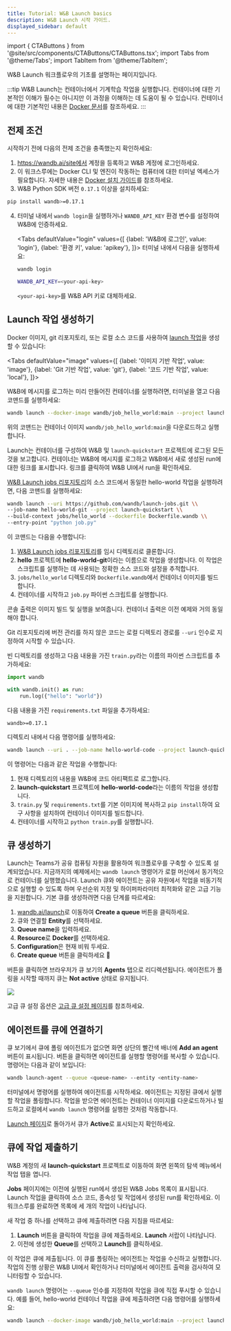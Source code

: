 ```yaml
---
title: Tutorial: W&B Launch basics
description: W&B Launch 시작 가이드.
displayed_sidebar: default
---
```

import { CTAButtons } from '@site/src/components/CTAButtons/CTAButtons.tsx';
import Tabs from '@theme/Tabs';
import TabItem from '@theme/TabItem';

W&B Launch 워크플로우의 기초를 설명하는 페이지입니다.

:::tip
W&B Launch는 컨테이너에서 기계학습 작업을 실행합니다. 컨테이너에 대한 기본적인 이해가 필수는 아니지만 이 과정을 이해하는 데 도움이 될 수 있습니다. 컨테이너에 대한 기본적인 내용은 [Docker 문서](https://docs.docker.com/guides/docker-concepts/the-basics/what-is-a-container/)를 참조하세요.
:::

## 전제 조건

시작하기 전에 다음의 전제 조건을 충족했는지 확인하세요:

1. https://wandb.ai/site에서 계정을 등록하고 W&B 계정에 로그인하세요.
2. 이 워크스루에는 Docker CLI 및 엔진이 작동하는 컴퓨터에 대한 터미널 엑세스가 필요합니다. 자세한 내용은 [Docker 설치 가이드](https://docs.docker.com/engine/install/)를 참조하세요.
3. W&B Python SDK 버전 `0.17.1` 이상을 설치하세요:
```bash
pip install wandb>=0.17.1
```
4. 터미널 내에서 `wandb login`을 실행하거나 `WANDB_API_KEY` 환경 변수를 설정하여 W&B에 인증하세요.

    <Tabs
    defaultValue="login"
    values={[
        {label: 'W&B에 로그인', value: 'login'},
        {label: '환경 키', value: 'apikey'},
    ]}>
    <TabItem value="login">
    터미널 내에서 다음을 실행하세요:
    
    ```bash
    wandb login
    ```

    </TabItem>
    <TabItem value="apikey">

    ```bash
    WANDB_API_KEY=<your-api-key>
    ```

    `<your-api-key>`를 W&B API 키로 대체하세요.

    </TabItem>
    </Tabs>

## Launch 작업 생성하기
Docker 이미지, git 리포지토리, 또는 로컬 소스 코드를 사용하여 [launch 작업](./launch-terminology.md#launch-job)을 생성할 수 있습니다:

<Tabs
  defaultValue="image"
  values={[
    {label: '이미지 기반 작업', value: 'image'},
    {label: 'Git 기반 작업', value: 'git'},
    {label: '코드 기반 작업', value: 'local'},
  ]}>
  <TabItem value="image">

W&B에 메시지를 로그하는 미리 만들어진 컨테이너를 실행하려면, 터미널을 열고 다음 코맨드를 실행하세요:

```bash
wandb launch --docker-image wandb/job_hello_world:main --project launch-quickstart
```

위의 코맨드는 컨테이너 이미지 `wandb/job_hello_world:main`을 다운로드하고 실행합니다.

Launch는 컨테이너를 구성하여 W&B 및 `launch-quickstart` 프로젝트에 로그된 모든 것을 보고합니다. 컨테이너는 W&B에 메시지를 로그하고 W&B에서 새로 생성된 run에 대한 링크를 표시합니다. 링크를 클릭하여 W&B UI에서 run을 확인하세요.

  </TabItem>
  <TabItem value="git">

[W&B Launch jobs 리포지토리](https://github.com/wandb/launch-jobs)의 소스 코드에서 동일한 hello-world 작업을 실행하려면, 다음 코맨드를 실행하세요:

```bash
wandb launch --uri https://github.com/wandb/launch-jobs.git \\
--job-name hello-world-git --project launch-quickstart \\ 
--build-context jobs/hello_world --dockerfile Dockerfile.wandb \\ 
--entry-point "python job.py"
```

이 코맨드는 다음을 수행합니다:
1. [W&B Launch jobs 리포지토리](https://github.com/wandb/launch-jobs)를 임시 디렉토리로 클론합니다.
2. **hello** 프로젝트에 **hello-world-git**이라는 이름으로 작업을 생성합니다. 이 작업은 스크립트를 실행하는 데 사용되는 정확한 소스 코드와 설정을 추적합니다.
3. `jobs/hello_world` 디렉토리와 `Dockerfile.wandb`에서 컨테이너 이미지를 빌드합니다.
4. 컨테이너를 시작하고 `job.py` 파이썬 스크립트를 실행합니다.

콘솔 출력은 이미지 빌드 및 실행을 보여줍니다. 컨테이너 출력은 이전 예제와 거의 동일해야 합니다.

  </TabItem>
  <TabItem value="local">

Git 리포지토리에 버전 관리를 하지 않은 코드는 로컬 디렉토리 경로를 `--uri` 인수로 지정하여 시작할 수 있습니다.

빈 디렉토리를 생성하고 다음 내용을 가진 `train.py`라는 이름의 파이썬 스크립트를 추가하세요:

```python
import wandb

with wandb.init() as run:
    run.log({"hello": "world"})
```

다음 내용을 가진 `requirements.txt` 파일을 추가하세요:

```text
wandb>=0.17.1
```

디렉토리 내에서 다음 명령어를 실행하세요:

```bash
wandb launch --uri . --job-name hello-world-code --project launch-quickstart --entry-point "python train.py"
```

이 명령어는 다음과 같은 작업을 수행합니다:
1. 현재 디렉토리의 내용을 W&B에 코드 아티팩트로 로그합니다.
2. **launch-quickstart** 프로젝트에 **hello-world-code**라는 이름의 작업을 생성합니다.
3. `train.py` 및 `requirements.txt`를 기본 이미지에 복사하고 `pip install`하여 요구 사항을 설치하여 컨테이너 이미지를 빌드합니다.
4. 컨테이너를 시작하고 `python train.py`를 실행합니다.

  </TabItem>
</Tabs>

## 큐 생성하기

Launch는 Teams가 공유 컴퓨팅 자원을 활용하여 워크플로우를 구축할 수 있도록 설계되었습니다. 지금까지의 예제에서는 `wandb launch` 명령어가 로컬 머신에서 동기적으로 컨테이너를 실행했습니다. Launch 큐와 에이전트는 공유 자원에서 작업을 비동기적으로 실행할 수 있도록 하며 우선순위 지정 및 하이퍼파라미터 최적화와 같은 고급 기능을 지원합니다. 기본 큐를 생성하려면 다음 단계를 따르세요:

1. [wandb.ai/launch](https://wandb.ai/launch)로 이동하여 **Create a queue** 버튼을 클릭하세요.
2. 큐와 연결할 **Entity**를 선택하세요.
3. **Queue name**을 입력하세요.
4. **Resource**로 **Docker**를 선택하세요.
5. **Configuration**은 현재 비워 두세요.
6. **Create queue** 버튼을 클릭하세요 :rocket:

버튼을 클릭하면 브라우저가 큐 보기의 **Agents** 탭으로 리디렉션됩니다. 에이전트가 폴링을 시작할 때까지 큐는 **Not active** 상태로 유지됩니다.

![](/images/launch/create_docker_queue.gif)

고급 큐 설정 옵션은 [고급 큐 설정 페이지](./setup-queue-advanced.md)를 참조하세요.

## 에이전트를 큐에 연결하기

큐 보기에서 큐에 폴링 에이전트가 없으면 화면 상단의 빨간색 배너에 **Add an agent** 버튼이 표시됩니다. 버튼을 클릭하면 에이전트를 실행할 명령어를 복사할 수 있습니다. 명령어는 다음과 같이 보입니다:

```bash
wandb launch-agent --queue <queue-name> --entity <entity-name>
```

터미널에서 명령어를 실행하여 에이전트를 시작하세요. 에이전트는 지정된 큐에서 실행할 작업을 폴링합니다. 작업을 받으면 에이전트는 컨테이너 이미지를 다운로드하거나 빌드하고 로컬에서 `wandb launch` 명령어를 실행한 것처럼 작동합니다.

[Launch 페이지](https://wandb.ai/launch)로 돌아가서 큐가 **Active**로 표시되는지 확인하세요.

## 큐에 작업 제출하기

W&B 계정의 새 **launch-quickstart** 프로젝트로 이동하여 화면 왼쪽의 탐색 메뉴에서 작업 탭을 엽니다.

**Jobs** 페이지에는 이전에 실행된 run에서 생성된 W&B Jobs 목록이 표시됩니다. Launch 작업을 클릭하여 소스 코드, 종속성 및 작업에서 생성된 run를 확인하세요. 이 워크스루를 완료하면 목록에 세 개의 작업이 나타납니다.

새 작업 중 하나를 선택하고 큐에 제출하려면 다음 지침을 따르세요:

1. **Launch** 버튼을 클릭하여 작업을 큐에 제출하세요. **Launch** 서랍이 나타납니다.
2. 이전에 생성한 **Queue**를 선택하고 **Launch**를 클릭하세요.

이 작업은 큐에 제출됩니다. 이 큐를 폴링하는 에이전트는 작업을 수신하고 실행합니다. 작업의 진행 상황은 W&B UI에서 확인하거나 터미널에서 에이전트 출력을 검사하여 모니터링할 수 있습니다.

`wandb launch` 명령어는 `--queue` 인수를 지정하여 작업을 큐에 직접 푸시할 수 있습니다. 예를 들어, hello-world 컨테이너 작업을 큐에 제출하려면 다음 명령어를 실행하세요:

```bash
wandb launch --docker-image wandb/job_hello_world:main --project launch-quickstart --queue <queue-name>
```